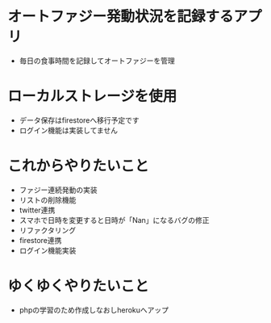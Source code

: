 # オートファジー発動状況を記録するアプリ
- 毎日の食事時間を記録してオートファジーを管理

# ローカルストレージを使用
- データ保存はfirestoreへ移行予定です
- ログイン機能は実装してません

# これからやりたいこと
- ファジー連続発動の実装
- リストの削除機能
- twitter連携
- スマホで日時を変更すると日時が「Nan」になるバグの修正
- リファクタリング
- firestore連携
- ログイン機能実装

# ゆくゆくやりたいこと
- phpの学習のため作成しなおしherokuへアップ